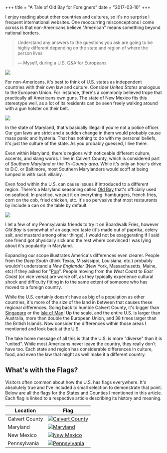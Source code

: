 +++
title = "A Tale of Old Bay for Foreigners"
date = "2017-03-10"
+++

I enjoy reading about other countries and cultures, so it's no surprise I frequent international websites. One reoccurring misconceptions I come across is that non-Americans believe "American" means something beyond national borders.

> Understand any answers to the questions you ask are going to be highly 
> different depending on the state and region of where the person lives
>  
> &mdash; Myself, during a U.S. Q&A for Europeans

<img src="/img/old-bay-post/maps/usa.png">

For non-Americans, it's best to think of U.S. states as independent countries with their own law and culture. Consider *United States* analogous to the European Union. For instance, there's a commonly believed trope that practically all Americans own guns. The state of New Mexico fits this stereotype well, as a lot of its residents can be seen freely walking around with a gun holster on their belt. 


<img src="/img/old-bay-post/maps/maryland.png">

In the state of Maryland, that's basically illegal if you're not a police officer. Our gun laws are strict and a sudden change in them would probably cause mass panic and hysteria. That has nothing to do with my personal beliefs, it's just the culture of the state. As you probably guessed, I live there. 


Even within Maryland, there's regions with noticeable different culture, accents, and slang words. I live in Calvert County, which is considered part of *Southern Maryland* or the *Tri-County area*. While it's only an hour's drive to D.C. or Baltimore, most Southern Marylanders would scoff at being lumped in with such villainy.

Even food within the U.S. can cause issues if introduced to a different region. There's a Maryland seasoning called [Old Bay](https://en.wikipedia.org/wiki/Old_Bay_Seasoning) that's officially used on seafood. In practice, we put it on everything: hamburgers, french fries, corn on the cob, fried chicken, etc. It's so pervasive that most restaurants by include a can on the table by default.

<img src="/img/old-bay-post/old-bay.png">

I let a few of my Pennsylvania friends to try it on Boardwalk Fries, however *Old Bay* is somewhat of an acquired taste (it's made out of paprika, celery salt, and mustard among other things). I would not be exaggerating if I said one friend got physically sick and the rest where convinced I was lying about it's popularity in Maryland.

Expanding our scope illustrates America's differences even clearer. People from the *Deep South* (think Texas, Mississippi, Louisiana, etc.) probably wouldn't understand a *New Englander* (New York, Massachusetts, Maine, etc) if they asked for "[Pop](http://popvssoda.com/)". People moving from the *West Coast* to *East Coast* (or vice versa) are worse off, as they typically experience cultural shock and difficulty fitting in to the same extent of someone who has moved to a foreign country.

While the U.S. certainly doesn't have as big of a population as other countries, it's more of the size of the land in between that causes these regional differences. Going back to humble Calvert County, it's bigger than  [Singapore](https://en.wikipedia.org/wiki/Singapore) or the [Isle of Man](https://en.wikipedia.org/wiki/Isle_of_Man)! Up the scale, and the entire U.S. is larger than Australia, more than double the European Union, and 38 times larger than the British Islands. Now consider the differences within those areas I mentioned and look back at the U.S.

The take home message of all this is that the U.S. is more "diverse" than it is "united". While most Americans never leave the country, they really don't have too. Each state and region has considerable differences in culture, food, and even the law that might as well make it a different country.


## What's with the Flags?
Visitors often common about how the U.S. has flags everywhere. It's absolutely true and I've included a small selection to demonstrate that point. Below are all the flags for the States and Counties I mentioned in this article. Each flag is linked to a respective article describing its history and meaning.

| Location       | Flag                                                        |
| -------------- | ----------------------------------------------------------- |
| Calvert County | [![Calvert County](/img/old-bay-post/flags/calvert.png)](https://flagspot.net/flags/us-md-cv.html) |
| Maryland       | [![Maryland](/img/old-bay-post/flags/maryland.png)](https://en.wikipedia.org/wiki/Flag_of_Maryland) |
| New Mexico     | [![New Mexico](/img/old-bay-post/flags/new-mexico.png)](https://en.wikipedia.org/wiki/Flag_of_New_Mexico) |
| Pennsylvania   | [![Pennsylvania](/img/old-bay-post/flags/pennsylvania.png)](https://en.wikipedia.org/wiki/Flag_and_coat_of_arms_of_Pennsylvania) |
